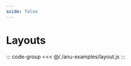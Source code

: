 ```yaml
---
aside: false
---
```

<script setup>
import { layout } from '../anu-examples/layout.js'
//import singleView  from '../vue_components/singleView.vue'

</script>

# Layouts

<singleView :scene="layout" />

::: code-group
<<< @/./anu-examples/layout.js 
:::